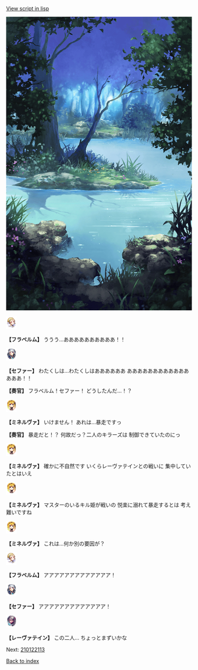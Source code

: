 [View script in lisp](../scripts/210122111.txt)

![fountain.png](../images/backgrounds/fountain.png)

<img src="../images/units/501611.png" alt="501611.png" height="34"/>

**【フラベルム】**
ううう…ああああああああああ！！

<img src="../images/units/502111.png" alt="502111.png" height="34"/>

**【セファー】**
わたくしは…わたくしはああああああ
あああああああああああああああ！！

**【奏官】**
フラベルム！セファー！
どうしたんだ…！？

<img src="../images/units/5302521.png" alt="5302521.png" height="34"/>

**【ミネルヴァ】**
いけません！
あれは…暴走ですっ

**【奏官】**
暴走だと！？
何故だっ？二人のキラーズは
制御できていたのにっ

<img src="../images/units/5302521.png" alt="5302521.png" height="34"/>

**【ミネルヴァ】**
確かに不自然です
いくらレーヴァテインとの戦いに
集中していたとはいえ

<img src="../images/units/5302521.png" alt="5302521.png" height="34"/>

**【ミネルヴァ】**
マスターのいるキル姫が戦いの
悦楽に溺れて暴走するとは
考え難いですね

<img src="../images/units/5302521.png" alt="5302521.png" height="34"/>

**【ミネルヴァ】**
これは…何か別の要因が？

<img src="../images/units/501611.png" alt="501611.png" height="34"/>

**【フラベルム】**
アアアアアアアアアアアアア！

<img src="../images/units/502111.png" alt="502111.png" height="34"/>

**【セファー】**
アアアアアアアアアアアアア！

<img src="../images/units/5100231.png" alt="5100231.png" height="34"/>

**【レーヴァテイン】**
この二人…
ちょっとまずいかな

Next: [210122113](210122113.md)

[Back to index](index.md)
